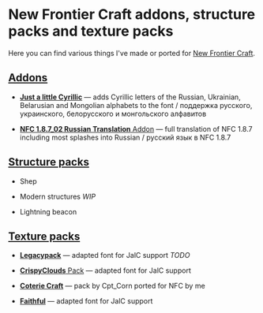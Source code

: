 # New Frontier Craft addons, structure packs and texture packs

Here you can find various things I've made or ported for [New Frontier Craft](https://newfrontiercraft.net/thread/51/front-page).

## [Addons](mods)

* [**Just a little Cyrillic**](mods/Just%20a%20little%20Cyrillic) — adds Cyrillic letters of the Russian, Ukrainian, Belarusian and Mongolian alphabets to the font / поддержка русского, украинского, белорусского и монгольского алфавитов

* [**NFC 1.8.7_02 Russian Translation** Addon](mods/NFC%201.8.7_02%20Russian%20Translation%20Addon) — full translation of NFC 1.8.7 including most splashes into Russian / русский язык в NFC 1.8.7

## [Structure packs](structurepacks)

* Shep

* Modern structures *WIP*

* Lightning beacon

## [Texture packs](texturepacks)

* [**Legacypack**](texturepacks/LegacyPack) — adapted font for JalC support *TODO*

* [**CrispyClouds** Pack](texturepacks/CrispyClouds%20Pack%20Final) — adapted font for JalC support

* [**Coterie Craft**](texturepacks/Coterie%20Craft%201.8.7_01%20nfc) — pack by Cpt_Corn ported for NFC by me

* [**Faithful**](texturepacks/faithful32pack%20NFC%201.8.7) — adapted font for JalC support
